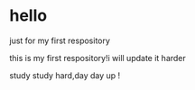 # hello
just for my first respository

this is my first respository!i will update it harder 

study study hard,day day up !
